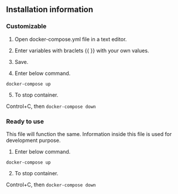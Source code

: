 ## Installation information

### Customizable

1. Open docker-compose.yml file in a text editor.

2. Enter variables with braclets {{ }} with your own values. 

3. Save.

4. Enter below command.

`docker-compose up`

5. To stop container.

Control+C, then `docker-compose down`


### Ready to use

This file will function the same.
Information inside this file is used for development purpose.

1. Enter below command.

`docker-compose up`

2. To stop container.

Control+C, then `docker-compose down`